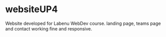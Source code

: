 # websiteUP4
Website developed for Labenu WebDev course. landing page, teams page and contact working fine and responsive.
